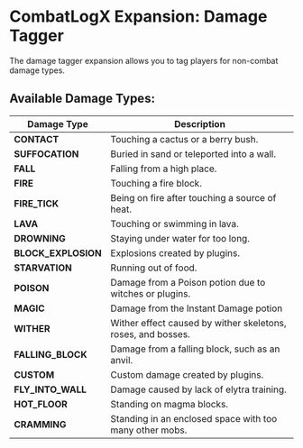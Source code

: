 # CombatLogX Expansion: Damage Tagger

The damage tagger expansion allows you to tag players for non-combat damage types.

## Available Damage Types:

| Damage Type         | Description                                                  |
|---------------------|--------------------------------------------------------------|
| **CONTACT**         | Touching a cactus or a berry bush.                           |
| **SUFFOCATION**     | Buried in sand or teleported into a wall.                    |
| **FALL**            | Falling from a high place.                                   |
| **FIRE**            | Touching a fire block.                                       |
| **FIRE_TICK**       | Being on fire after touching a source of heat.               |
| **LAVA**            | Touching or swimming in lava.                                |
| **DROWNING**        | Staying under water for too long.                            |
| **BLOCK_EXPLOSION** | Explosions created by plugins.                               |
| **STARVATION**      | Running out of food.                                         |
| **POISON**          | Damage from a Poison potion due to witches or plugins.       |
| **MAGIC**           | Damage from the Instant Damage potion                        
| **WITHER**          | Wither effect caused by wither skeletons, roses, and bosses. |
| **FALLING_BLOCK**   | Damage from a falling block, such as an anvil.               |
| **CUSTOM**          | Custom damage created by plugins.                            |
| **FLY_INTO_WALL**   | Damage caused by lack of elytra training.                    |
| **HOT_FLOOR**       | Standing on magma blocks.                                    |
| **CRAMMING**        | Standing in an enclosed space with too many other mobs.      |"
